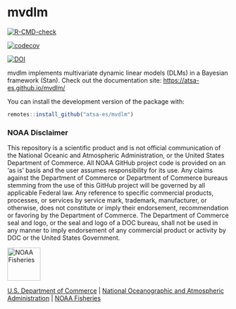 
<!-- README.md is generated from README.Rmd. Please edit that file -->

# mvdlm

<!-- badges: start -->
[![R-CMD-check](https://github.com/atsa-es/mvdlm/workflows/R-CMD-check/badge.svg)](https://github.com/atsa-es/mvdlm/actions)
<!-- badges: end -->

<!-- badges: start -->
[![codecov](https://codecov.io/gh/atsa-es/mvdlm/graph/badge.svg?token=ABCN5Z1N5Y)](https://codecov.io/gh/atsa-es/mvdlm)
<!-- badges: end -->

[![DOI](https://zenodo.org/badge/538718637.svg)](https://zenodo.org/badge/latestdoi/538718637)

mvdlm implements multivariate dynamic linear models (DLMs) in a Bayesian
framework (Stan). Check out the documentation site:
<https://atsa-es.github.io/mvdlm/>

You can install the development version of the package with:

``` r
remotes::install_github("atsa-es/mvdlm")
```

### NOAA Disclaimer

This repository is a scientific product and is not official
communication of the National Oceanic and Atmospheric Administration, or
the United States Department of Commerce. All NOAA GitHub project code
is provided on an ‘as is’ basis and the user assumes responsibility for
its use. Any claims against the Department of Commerce or Department of
Commerce bureaus stemming from the use of this GitHub project will be
governed by all applicable Federal law. Any reference to specific
commercial products, processes, or services by service mark, trademark,
manufacturer, or otherwise, does not constitute or imply their
endorsement, recommendation or favoring by the Department of Commerce.
The Department of Commerce seal and logo, or the seal and logo of a DOC
bureau, shall not be used in any manner to imply endorsement of any
commercial product or activity by DOC or the United States Government.

<img src="https://raw.githubusercontent.com/nmfs-general-modeling-tools/nmfspalette/main/man/figures/noaa-fisheries-rgb-2line-horizontal-small.png" height="75" alt="NOAA Fisheries">

[U.S. Department of Commerce](https://www.commerce.gov/) \| [National
Oceanographic and Atmospheric Administration](https://www.noaa.gov) \|
[NOAA Fisheries](https://www.fisheries.noaa.gov/)
